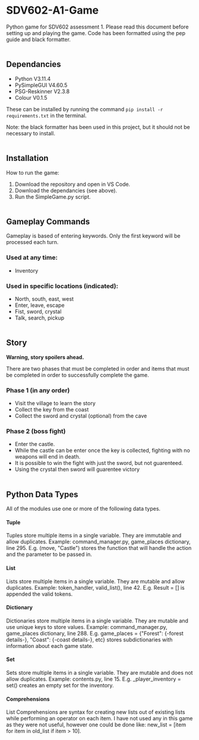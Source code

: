 # SDV602-A1-Game

Python game for SDV602 assessment 1. Please read this document before setting up and playing the game. 
Code has been formatted using the pep guide and black formatter.
<br><br>

## Dependancies

- Python V3.11.4
- PySimpleGUI V4.60.5
- PSG-Reskinner V2.3.8
- Colour V0.1.5

These can be installed by running the command `pip install -r requirements.txt` in the terminal.

Note: the black formatter has been used in this project, but it should not be necessary to install.
<br><br>

## Installation

How to run the game:

1. Download the repository and open in VS Code.
2. Download the dependancies (see above).
3. Run the SimpleGame.py script.
   <br><br>

## Gameplay Commands

Gameplay is based of entering keywords. Only the first keyword will be processed each turn.

### Used at any time:

- Inventory

### Used in specific locations (indicated):

- North, south, east, west
- Enter, leave, escape
- Fist, sword, crystal
- Talk, search, pickup
  <br><br>

## Story

<b>Warning, story spoilers ahead.</b>

There are two phases that must be completed in order and items that must be completed in order to successfully complete the game.

### Phase 1 (in any order)

- Visit the village to learn the story
- Collect the key from the coast
- Collect the sword and crystal (optional) from the cave

### Phase 2 (boss fight)

- Enter the castle.
- While the castle can be enter once the key is collected, fighting with no weapons will end in death.
- It is possible to win the fight with just the sword, but not guarenteed.
- Using the crystal then sword will guarentee victory
  <br><br>

## Python Data Types

All of the modules use one or more of the following data types.

#### Tuple 

Tuples store multiple items in a single variable. They are immutable and allow duplicates.
Example: command_manager.py, game_places dictionary, line 295. E.g. (move, "Castle") stores the function that will handle the action and the parameter to be passed in.

#### List

Lists store multiple items in a single variable. They are mutable and allow duplicates.
Example: token_handler, valid_list(), line 42. E.g. Result = [] is appended the valid tokens.

#### Dictionary
Dictionaries store multiple items in a single variable. They are mutable and use unique keys to store values.
Example: command_manager.py, game_places dictionary, line 288. E.g. game_places = {"Forest": {-forest details-}, "Coast": {-coast details-}, etc} stores subdictionaries with information about each game state.

#### Set

Sets store multiple items in a single variable. They are mutable and does not allow duplicates.
Example: contents.py, line 15. E.g. _player_inventory = set() creates an empty set for the inventory.

#### Comprehensions

List Comprehensions are syntax for creating new lists out of existing lists while performing an operator on each item. I have not used any in this game as they were not useful, however one could be done like: new_list = [item for item in old_list if item > 10].

